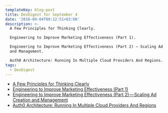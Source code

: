 ```yaml
---
templateKey: blog-post
title: DevDigest for September 4
date: '2018-09-04T09:12:51+03:00'
description: >-
  A Few Principles for Thinking Clearly.

  Engineering to Improve Marketing Effectiveness (Part 1).

  Engineering to Improve Marketing Effectiveness (Part 2) — Scaling Ad Creation
  and Management.

  Auth0 Architecture: Running In Multiple Cloud Providers And Regions.
tags:
  - DevDigest
---
```

* [A Few Principles for Thinking Clearly](https://thepolymathproject.com/a-few-principles-for-thinking-clearly/)
* [Engineering to Improve Marketing Effectiveness (Part 1)](https://medium.com/netflix-techblog/engineering-to-improve-marketing-effectiveness-part-1-a6dd5d02bab7)
* [Engineering to Improve Marketing Effectiveness (Part 2) — Scaling Ad Creation and Management](https://medium.com/netflix-techblog/https-medium-com-netflixtechblog-engineering-to-improve-marketing-effectiveness-part-2-7dd933974f5e)
* [Auth0 Architecture: Running In Multiple Cloud Providers And Regions](http://highscalability.com/blog/2018/8/27/auth0-architecture-running-in-multiple-cloud-providers-and-r.html)
